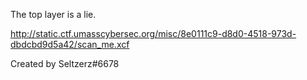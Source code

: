 The top layer is a lie.

http://static.ctf.umasscybersec.org/misc/8e0111c9-d8d0-4518-973d-dbdcbd9d5a42/scan_me.xcf

Created by Seltzerz#6678